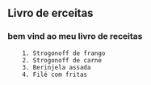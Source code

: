 ##		Livro de erceitas

###	bem vind ao meu livro de receitas
		1. Strogonoff de frango
		2. Strogonoff de carne
		3. Berinjela assada
		4. Filé com fritas
	
